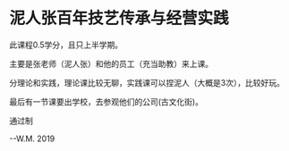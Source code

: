 # 泥人张百年技艺传承与经营实践

此课程0.5学分，且只上半学期。

主要是张老师（泥人张）和他的员工（充当助教）来上课。

分理论和实践，理论课比较无聊，实践课可以捏泥人（大概是3次），比较好玩。

最后有一节课要出学校，去参观他们的公司(古文化街)。

通过制

--W.M. 2019

